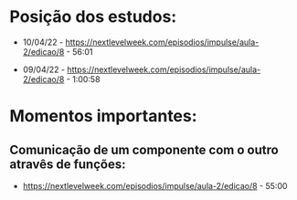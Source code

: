 # Posição dos estudos:

- 10/04/22 - https://nextlevelweek.com/episodios/impulse/aula-2/edicao/8 - 56:01

- 09/04/22 - https://nextlevelweek.com/episodios/impulse/aula-2/edicao/8 - 1:00:58



# Momentos importantes:

## Comunicação de um componente com o outro atravês de funções: 
- https://nextlevelweek.com/episodios/impulse/aula-2/edicao/8 - 55:00

